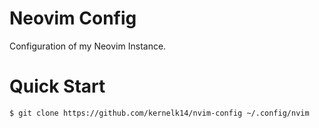# Neovim Config
Configuration of my Neovim Instance. 
# Quick Start
```console
$ git clone https://github.com/kernelk14/nvim-config ~/.config/nvim
```

